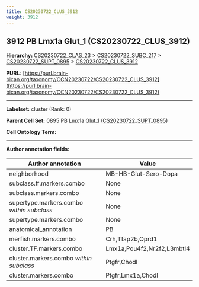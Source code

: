 ```yaml
---
title: CS20230722_CLUS_3912
weight: 3912
---
```

## 3912 PB Lmx1a Glut_1 (CS20230722_CLUS_3912)
<b>Hierarchy: </b>
[CS20230722_CLAS_23](../CS20230722_CLAS_23) >
[CS20230722_SUBC_217](../CS20230722_SUBC_217) >
[CS20230722_SUPT_0895](../CS20230722_SUPT_0895) >
[CS20230722_CLUS_3912](../CS20230722_CLUS_3912)

**PURL:** [https://purl.brain-bican.org/taxonomy/CCN20230722/CS20230722_CLUS_3912](https://purl.brain-bican.org/taxonomy/CCN20230722/CS20230722_CLUS_3912)

---


**Labelset:** cluster (Rank: 0)

**Parent Cell Set:** 0895 PB Lmx1a Glut_1 ([CS20230722_SUPT_0895](../CS20230722_SUPT_0895))



**Cell Ontology Term:** 

[MARKER GENES.]: #


---

[TRANSFERRED ANNOTATIONS.]: #


[AUTHOR ANNOTATION FIELDS.]: #


**Author annotation fields:**

| Author annotation | Value |
|-------------------|-------|
|neighborhood|MB-HB-Glut-Sero-Dopa|
|subclass.tf.markers.combo|None|
|subclass.markers.combo|None|
|supertype.markers.combo _within subclass_|None|
|supertype.markers.combo|None|
|anatomical_annotation|PB|
|merfish.markers.combo|Crh,Tfap2b,Oprd1|
|cluster.TF.markers.combo|Lmx1a,Pou4f2,Nr2f2,L3mbtl4|
|cluster.markers.combo _within subclass_|Ptgfr,Chodl|
|cluster.markers.combo|Ptgfr,Lmx1a,Chodl|
